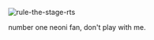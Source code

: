 ![rule-the-stage-rts](https://github.com/user-attachments/assets/64f7027c-239f-4e6d-971b-6e7ab478c849)


number one neoni fan,  don't play with me.
